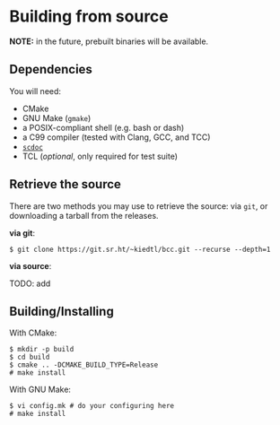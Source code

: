 # Building from source

**NOTE:** in the future, prebuilt binaries will be available.

## Dependencies

You will need:

- CMake
- GNU Make (`gmake`)
- a POSIX-compliant shell (e.g. bash or dash)
- a C99 compiler (tested with Clang, GCC, and TCC)
- [`scdoc`](https://git.sr.ht/~sircmpwn/scdoc)
- TCL (*optional*, only required for test suite)

## Retrieve the source

There are two methods you may use to retrieve the source: via
`git`, or downloading a tarball from the releases.

**via git**:

```
$ git clone https://git.sr.ht/~kiedtl/bcc.git --recurse --depth=1
```

**via source**:

TODO: add

## Building/Installing

With CMake:

```
$ mkdir -p build
$ cd build
$ cmake .. -DCMAKE_BUILD_TYPE=Release
# make install
```

With GNU Make:

```
$ vi config.mk # do your configuring here
# make install
```
